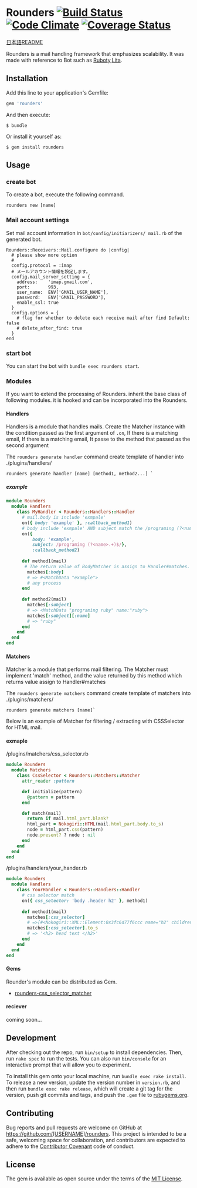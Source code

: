 # Rounders [![Build Status](https://travis-ci.org/rike422/rounders.svg?branch=master)](https://travis-ci.org/rike422/rounders)  [![Code Climate](https://codeclimate.com/github/rike422/rounders/badges/gpa.svg)](https://codeclimate.com/github/rike422/rounders) [![Coverage Status](https://coveralls.io/repos/github/rike422/rounders/badge.svg?branch=master)](https://coveralls.io/github/rike422/rounders?branch=master)

[日本語README](https://github.com/rike422/rounders/blob/master/README.ja.md)

Rounders is a mail handling framework that emphasizes scalability.
 It was made with reference to Bot such as [Ruboty](https://github.com/r7kamura/ruboty),[Lita](https://github.com/litaio/lita).

## Installation

Add this line to your application's Gemfile:

```ruby
gem 'rounders'
```

And then execute:

    $ bundle

Or install it yourself as:

    $ gem install rounders

## Usage

### create bot

To create a bot, execute the following command.

```
rounders new [name]
```

### Mail account settings

Set mail account information in `bot/config/initiarizers/ mail.rb` of the generated bot.

```
Rounders::Receivers::Mail.configure do |config|
  # please show more option
  #
  config.protocol = :imap
  # メールアカウント情報を設定します。
  config.mail_server_setting = {
    address:    'imap.gmail.com',
    port:       993,
    user_name:  ENV['GMAIL_USER_NAME'],
    password:   ENV['GMAIL_PASSWORD'],
    enable_ssl: true
  }
  config.options = {
    # flag for whether to delete each receive mail after find Default: false
    # delete_after_find: true
  }
end

```

### start bot

You can start the bot with `bundle exec rounders start`.

### Modules


If you want to extend the processing of Rounders. inherit the base class of following modules.
it is hooked and can be incorporated into the Rounders.

#### Handlers

Handlers is a module that handles mails.
Create the Matcher instance with the condition passed as the first argument of `.on`,
If there is a matching email, If there is a matching email, It passe to the method that passed as the second argument

The `rounders generate handler` command create template of handler into ./plugins/handlers/

```
rounders generate handler [name] [method1, method2...] `
```
##### example

```ruby
module Rounders
  module Handlers
    class MyHandler < Rounders::Handlers::Handler
      # mail.body is include 'exmpale'
      on({ body: 'example' }, :callback_method1)
      # body include 'exmpale' AND subject match the /programing (?<name>.+)$/
      on({ 
		  body: 'example',
		  subject: /programing (?<name>.+)$/},
		  :callback_method2)
​
      def method1(mail)
       # The return value of BodyMatcher is assign to Handler#matches.
        matches[:body]
        # => #<MatchData "example">
       	# any process
      end
​
      def method2(mail)
        matches[:subject]
      	# => <MatchData "programing ruby" name:"ruby">
      	matches[:subject][:name]
      	# => "ruby"
      end
    end
  end
end

```

#### Matchers 

Matcher is a module that performs mail filtering.
The Matcher must implement 'match' method, and the value returned by this method which returns value assign to Handler#matches


The `rounders generate matchers` command create template of matchers into ./plugins/matchers/

```
rounders generate matchers [name]`
```


Below is an example of Matcher for filtering / extracting with CSSSelector for HTML mail.

#### exmaple

/plugins/matchers/css_selector.rb

```ruby
module Rounders
  module Matchers
    class CssSelector < Rounders::Matchers::Matcher
      attr_reader :pattern

      def initialize(pattern)
        @pattern = pattern
      end

      def match(mail)
        return if mail.html_part.blank?
        html_part = Nokogiri::HTML(mail.html_part.body.to_s)
        node = html_part.css(pattern)
        node.present? ? node : nil
      end
    end
  end
end

```

/plugins/handlers/your_hander.rb
```ruby
module Rounders
  module Handlers
    class YourHandler < Rounders::Handlers::Handler
      # css selector match 
      on({ css_selector: 'body .header h2' }, method1)
		  
      def method1(mail)
        matches[:css_selector]
        # =>[#<Nokogiri::XML::Element:0x3fc6d77f6ccc name="h2" children=[#<Nokogiri::XML::Text:0x3fc6d77f6ad8 " head text ">]>]
        matches[:css_selector].to_s
        # => '<h2> head text </h2>'
      end
    end
  end
end

```

#### Gems

Rounder's module can be distributed as Gem.

- [rounders-css_selector_matcher](https://github.com/rike422/rounders-css_selector_matcher)

#### reciever

coming soon...

## Development

After checking out the repo, run `bin/setup` to install dependencies. Then, run `rake spec` to run the tests. You can also run `bin/console` for an interactive prompt that will allow you to experiment.

To install this gem onto your local machine, run `bundle exec rake install`. To release a new version, update the version number in `version.rb`, and then run `bundle exec rake release`, which will create a git tag for the version, push git commits and tags, and push the `.gem` file to [rubygems.org](https://rubygems.org).

## Contributing

Bug reports and pull requests are welcome on GitHub at https://github.com/[USERNAME]/rounders. This project is intended to be a safe, welcoming space for collaboration, and contributors are expected to adhere to the [Contributor Covenant](http://contributor-covenant.org) code of conduct.


## License

The gem is available as open source under the terms of the [MIT License](http://opensource.org/licenses/MIT).

